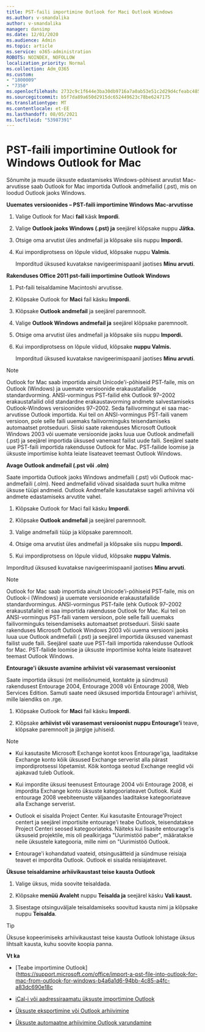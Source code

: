 ```yaml
---
title: PST-faili importimine Outlook for Maci Outlook Windows
ms.author: v-smandalika
author: v-smandalika
manager: dansimp
ms.date: 12/01/2020
ms.audience: Admin
ms.topic: article
ms.service: o365-administration
ROBOTS: NOINDEX, NOFOLLOW
localization_priority: Normal
ms.collection: Adm_O365
ms.custom:
- "1800009"
- "7350"
ms.openlocfilehash: 2732c9c1f644e3ba30db9716a7a0ab53e51c2d29d4cfeabc485133ed99531a05
ms.sourcegitcommit: b5f7da89a650d2915dc652449623c78be6247175
ms.translationtype: MT
ms.contentlocale: et-EE
ms.lasthandoff: 08/05/2021
ms.locfileid: "53987391"
---
```

# <a name="import-a-pst-file-from-outlook-for-windows-to-outlook-for-mac"></a>PST-faili importimine Outlook for Windows Outlook for Mac 

Sõnumite ja muude üksuste edastamiseks Windows-põhisest arvutist Mac-arvutisse saab Outlook for Mac importida Outlook andmefailid (.pst), mis on loodud Outlook jaoks Windows.

**Uuemates versioonides – PST-faili importimine Windows Mac-arvutisse**

1. Valige Outlook for Maci **fail** käsk **Impordi**.

2. Valige **Outlook jaoks Windows (.pst) ja** seejärel klõpsake nuppu **Jätka.**

3. Otsige oma arvutist üles andmefail ja klõpsake siis nuppu **Impordi.**

4. Kui impordiprotsess on lõpule viidud, klõpsake nuppu **Valmis**.

   Imporditud üksused kuvatakse navigeerimispaanil jaotises **Minu arvuti**.


**Rakenduses Office 2011 pst-faili importimine Outlook Windows**

1. Pst-faili teisaldamine Macintoshi arvutisse.

2. Klõpsake Outlook for **Maci** fail käsku **Impordi**.

3. Klõpsake **Outlook andmefail** ja seejärel paremnoolt.

4. Valige **Outlook Windows andmefail ja** seejärel klõpsake paremnoolt.

5. Otsige oma arvutist üles andmefail ja klõpsake siis nuppu **Impordi.**

6. Kui impordiprotsess on lõpule viidud, klõpsake **nuppu Valmis.**

   Imporditud üksused kuvatakse navigeerimispaanil jaotises **Minu arvuti**.

> [!NOTE]
> Outlook for Mac saab importida ainult Unicode'i-põhiseid PST-faile, mis on Outlook (Windows) ja uuemate versioonide erakaustafailide standardvorming. ANSI-vormingus PST-failid ehk Outlook 97–2002 erakaustafailid olid standardne erakaustavorming andmete salvestamiseks Outlook-Windows versioonides 97–2002. Seda failivormingut ei saa mac-arvutisse Outlook importida. Kui teil on ANSI-vormingus PST-faili vanem versioon, pole selle faili uuemaks failivorminguks teisendamiseks automaatset protseduuri. Siiski saate rakenduses Microsoft Outlook Windows 2003 või uuemate versioonide jaoks luua uue Outlook andmefaili (.pst) ja seejärel importida üksused vanemast failist uude faili. Seejärel saate uue PST-faili importida rakendusse Outlook for Mac. PST-failide loomise ja üksuste importimise kohta leiate  lisateavet teemast Outlook Windows.

**Avage Outlook andmefail (.pst või .olm)**

Saate importida Outlook jaoks Windows andmefaili (.pst) või Outlook mac-andmefaili (.olm). Need andmefailid võivad sisaldada suurt hulka mitme üksuse tüüpi andmeid. Outlook Andmefaile kasutatakse sageli arhiivina või andmete edastamiseks arvutite vahel.

1. Klõpsake Outlook for Maci fail käsku **Impordi**.

2. Klõpsake **Outlook andmefail** ja seejärel paremnoolt.

3. Valige andmefaili tüüp ja klõpsake paremnoolt.

4. Otsige oma arvutist üles andmefail ja klõpsake siis nuppu **Impordi.**

5. Kui impordiprotsess on lõpule viidud, klõpsake **nuppu Valmis.**

Imporditud üksused kuvatakse navigeerimispaanil jaotises **Minu arvuti**.

> [!NOTE]
> Outlook for Mac saab importida ainult Unicode'i-põhiseid PST-faile, mis on Outlook-i (Windows) ja uuemate versioonide erakaustafailide standardvormingus. ANSI-vormingus PST-faile (ehk Outlook 97–2002 erakaustafaile) ei saa importida rakendusse Outlook for Mac. Kui teil on ANSI-vormingus PST-faili vanem versioon, pole selle faili uuemaks failivorminguks teisendamiseks automaatset protseduuri. Siiski saate rakenduses Microsoft Outlook Windows 2003 või uuema versiooni jaoks luua uue Outlook andmefaili (.pst) ja seejärel importida üksused vanemast failist uude faili. Seejärel saate uue PST-faili importida rakendusse Outlook for Mac. PST-failide loomise ja üksuste importimise kohta leiate lisateavet teemast Outlook Windows. 

**Entourage'i üksuste avamine arhiivist või varasemast versioonist**

Saate importida üksusi (nt meilisõnumeid, kontakte ja sündmusi) rakendusest Entourage 2004, Entourage 2008 või Entourage 2008, Web Services Edition. Samuti saate need üksused importida Entourage'i arhiivist, mille laiendiks on .rge.

1. Klõpsake Outlook for **Maci** fail käsku **Impordi**.

2. Klõpsake **arhiivist või varasemast versioonist nuppu Entourage'i** teave, klõpsake paremnoolt ja järgige juhiseid.

> [!NOTE]
- Kui kasutasite Microsoft Exchange kontot koos Entourage'iga, laaditakse Exchange konto kõik üksused Exchange serverist alla pärast impordiprotsessi lõpetamist. Kõik kontoga seotud Exchange reeglid või ajakavad tuleb Outlook.

- Kui impordite üksusi teenusest Entourage 2004 või Entourage 2008, ei impordita Exchange konto üksuste kategooriateavet Outlook. Kuid entourage 2008 veebiteenuste väljaandes laaditakse kategooriateave alla Exchange serverist.

- Outlook ei sisalda Project Center. Kui kasutasite Entourage'Project centert ja seejärel importisite entourage'i teabe Outlook, teisendatakse Project Centeri seosed kategooriateks. Näiteks kui lisasite entourage'is üksuseid projektile, mis oli pealkirjaga "Uurimistöö paber", määratakse neile üksustele kategooria, mille nimi on "Uurimistöö Outlook.

- Entourage'i kohandatud vaateid, otsingusätteid ja sündmuse reisiaja teavet ei impordita Outlook. Outlook ei sisalda reisiajateavet.

**Üksuse teisaldamine arhiivikaustast teise kausta Outlook**

1. Valige üksus, mida soovite teisaldada.

2. Klõpsake **menüü Avaleht** nuppu **Teisalda ja** seejärel käsku **Vali kaust.**

3. Sisestage otsinguväljale teisaldamiseks soovitud kausta nimi ja klõpsake nuppu **Teisalda**.

> [!TIP]
> Üksuse kopeerimiseks arhiivikaustast teise kausta Outlook lohistage üksus lihtsalt kausta, kuhu soovite koopia panna.

**Vt ka**

- [Teabe importimine Outlook] (https://support.microsoft.com/office/import-a-pst-file-into-outlook-for-mac-from-outlook-for-windows-b4a6a1d6-94bb-4c85-a4fc-a83dc690e18c

- [iCal-i või aadressiraamatu üksuste importimine Outlook](https://support.microsoft.com/office/import-ical-or-address-book-items-into-outlook-for-mac-0450a248-6a40-4f84-ba9c-6c545bc11639)


- [Üksuste eksportimine või Outlook arhiivimine](https://support.microsoft.com/office/export-items-to-an-archive-file-in-outlook-for-mac-281a62bf-cc42-46b1-9ad5-6bda80ca3106)

- [Üksuste automaatne arhiivimine Outlook varundamine](https://support.microsoft.com/office/automatically-archive-or-back-up-outlook-for-mac-items-441fcce5-2262-4b64-ac8c-fa949df989f5)
